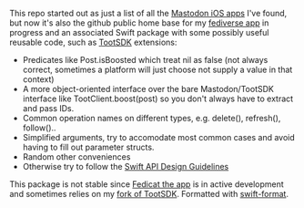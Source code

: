 This repo started out as just a list of all the [Mastodon iOS apps](iosapps.md) I've found, but now it's also the github public home base for my [fediverse app](https://fedicat.com/) in progress and an associated Swift package with some possibly useful reusable code, such as [TootSDK](https://github.com/TootSDK/TootSDK) extensions:

- Predicates like Post.isBoosted which treat nil as false (not always correct, sometimes a platform will just choose not supply a value in that context)
- A more object-oriented interface over the bare Mastodon/TootSDK interface like TootClient.boost(post) so you don't always have to extract and pass IDs.
- Common operation names on different types, e.g. delete(), refresh(), follow()..
- Simplified arguments, try to accomodate most common cases and avoid having to fill out parameter structs.
- Random other conveniences
- Otherwise try to follow the [Swift API Design Guidelines](https://www.swift.org/documentation/api-design-guidelines/)

This package is not stable since [Fedicat the app](https://fedicat.com/) is in active development and sometimes relies on my [fork of TootSDK](https://github.com/technicat/TootSDK). Formatted with [swift-format](https://github.com/apple/swift-format).
